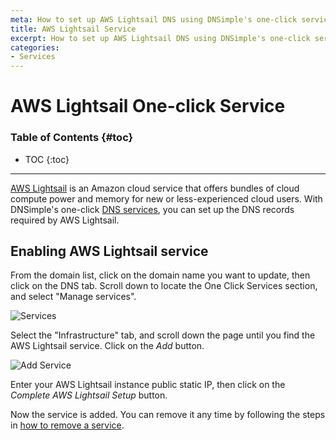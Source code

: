 ```yaml
---
meta: How to set up AWS Lightsail DNS using DNSimple's one-click service.
title: AWS Lightsail Service
excerpt: How to set up AWS Lightsail DNS using DNSimple's one-click service.
categories:
- Services
---
```


# AWS Lightsail One-click Service

### Table of Contents {#toc}

* TOC
{:toc}

---

[AWS Lightsail](https://aws.amazon.com/lightsail/) is an Amazon cloud service that offers bundles of cloud compute power and memory for new or less-experienced cloud users. With DNSimple's one-click [DNS services](/categories/services/), you can set up the DNS records required by AWS Lightsail.


## Enabling AWS Lightsail service

From the domain list, click on the domain name you want to update, then click on the DNS tab. Scroll down to locate the One Click Services section, and select "Manage services".

![Services](/files/services-dns-page-add.png)

Select the "Infrastructure" tab, and scroll down the page until you find the AWS Lightsail service. Click on the *Add* button.

![Add Service](/files/services-amazon-lightsail.png)

Enter your AWS Lightsail instance public static IP, then click on the *Complete AWS Lightsail Setup* button.

Now the service is added. You can remove it any time by following the steps in [how to remove a service](/articles/services/#removing-services).

